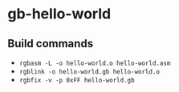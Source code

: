 # gb-hello-world

## Build commands

- `rgbasm -L -o hello-world.o hello-world.asm`
- `rgblink -o hello-world.gb hello-world.o`
- `rgbfix -v -p 0xFF hello-world.gb`
